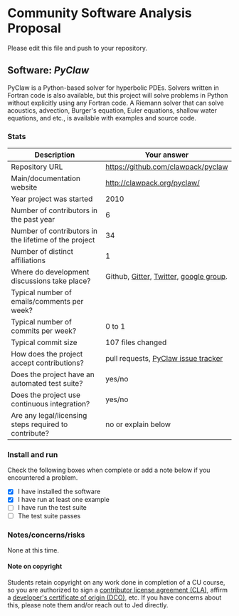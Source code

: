# Community Software Analysis Proposal
Please edit this file and push to your repository.

## Software: *PyClaw*

PyClaw is a Python-based solver for hyperbolic PDEs. Solvers written in Fortran code is also available, but this project will solve problems in Python without explicitly using any Fortran code. A Riemann solver that can solve acoustics, advection, Burger's equation, Euler equations, shallow water equations, and etc., is available with examples and source code.

### Stats

| Description | Your answer |
|---------|-----------|
| Repository URL |  https://github.com/clawpack/pyclaw  |
| Main/documentation website |   http://clawpack.org/pyclaw/  |
| Year project was started | 2010  |
| Number of contributors in the past year | 6 |
| Number of contributors in the lifetime of the project | 34  |
| Number of distinct affiliations | 1 |
| Where do development discussions take place? | Github, [Gitter](https://app.gitter.im/#/room/#clawpack_public:gitter.im), [Twitter](https://twitter.com/i/flow/login?redirect_after_login=%2Fclawpack), [google group](https://groups.google.com/g/claw-dev?pli=1).  |
| Typical number of emails/comments per week? |  |
| Typical number of commits per week? | 0 to 1 |
| Typical commit size | 107 files changed |
| How does the project accept contributions? | pull requests, [PyClaw issue tracker](https://github.com/clawpack/pyclaw/issues)   |
| Does the project have an automated test suite? | yes/no |
| Does the project use continuous integration? | yes/no |
| Are any legal/licensing steps required to contribute? | no or explain below |

### Install and run

Check the following boxes when complete or add a note below if you
encountered a problem.

- [x] I have installed the software
- [x] I have run at least one example
- [ ] I have run the test suite
- [ ] The test suite passes

### Notes/concerns/risks

None at this time.

#### Note on copyright
Students retain copyright on any work done in completion of a CU
course, so you are authorized to sign a [contributor license
agreement (CLA)](https://en.wikipedia.org/wiki/Contributor_License_Agreement),
affirm a [developer's certificate of
origin (DCO)](https://en.wikipedia.org/wiki/Developer_Certificate_of_Origin),
etc.  If you have concerns about this, please note them and/or reach
out to Jed directly.

